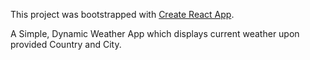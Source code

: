 This project was bootstrapped with [Create React App](https://github.com/facebook/create-react-app).

A Simple, Dynamic Weather App which displays current weather upon provided Country and City.

